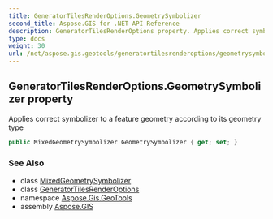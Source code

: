 ```yaml
---
title: GeneratorTilesRenderOptions.GeometrySymbolizer
second_title: Aspose.GIS for .NET API Reference
description: GeneratorTilesRenderOptions property. Applies correct symbolizer to a feature geometry according to its geometry type
type: docs
weight: 30
url: /net/aspose.gis.geotools/generatortilesrenderoptions/geometrysymbolizer/
---
```

## GeneratorTilesRenderOptions.GeometrySymbolizer property

Applies correct symbolizer to a feature geometry according to its geometry type

```csharp
public MixedGeometrySymbolizer GeometrySymbolizer { get; set; }
```

### See Also

* class [MixedGeometrySymbolizer](../../../aspose.gis.rendering.symbolizers/mixedgeometrysymbolizer/)
* class [GeneratorTilesRenderOptions](../)
* namespace [Aspose.Gis.GeoTools](../../generatortilesrenderoptions/)
* assembly [Aspose.GIS](../../../)


